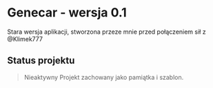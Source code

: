 # Genecar - wersja 0.1

Stara wersja aplikacji, stworzona przeze mnie przed połączeniem sił z @Klimek777

## Status projektu

>Nieaktywny
Projekt zachowany jako pamiątka i szablon.

